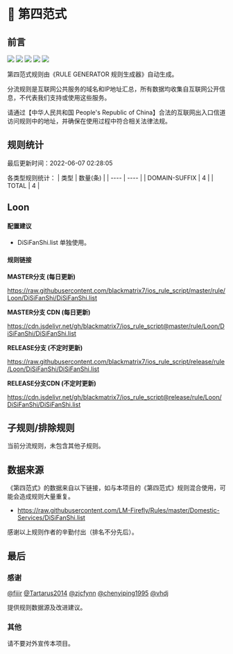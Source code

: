# 🧸 第四范式

## 前言

![](https://shields.io/badge/-移除重复规则-ff69b4) ![](https://shields.io/badge/-DOMAIN与DOMAIN--SUFFIX合并-green) ![](https://shields.io/badge/-DOMAIN--SUFFIX间合并-critical) ![](https://shields.io/badge/-DOMAIN--SUFFIX与DOMAIN--KEYWORD合并-blue) ![](https://shields.io/badge/-IP--CIDR(6)合并-blueviolet) 

第四范式规则由《RULE GENERATOR 规则生成器》自动生成。

分流规则是互联网公共服务的域名和IP地址汇总，所有数据均收集自互联网公开信息，不代表我们支持或使用这些服务。

请通过【中华人民共和国 People's Republic of China】合法的互联网出入口信道访问规则中的地址，并确保在使用过程中符合相关法律法规。

## 规则统计

最后更新时间：2022-06-07 02:28:05

各类型规则统计：
| 类型 | 数量(条)  | 
| ---- | ----  |
| DOMAIN-SUFFIX | 4  | 
| TOTAL | 4  | 


## Loon 

#### 配置建议
- DiSiFanShi.list 单独使用。

#### 规则链接
**MASTER分支 (每日更新)**

https://raw.githubusercontent.com/blackmatrix7/ios_rule_script/master/rule/Loon/DiSiFanShi/DiSiFanShi.list

**MASTER分支 CDN (每日更新)**

https://cdn.jsdelivr.net/gh/blackmatrix7/ios_rule_script@master/rule/Loon/DiSiFanShi/DiSiFanShi.list

**RELEASE分支 (不定时更新)**

https://raw.githubusercontent.com/blackmatrix7/ios_rule_script/release/rule/Loon/DiSiFanShi/DiSiFanShi.list

**RELEASE分支CDN (不定时更新)**

https://cdn.jsdelivr.net/gh/blackmatrix7/ios_rule_script@release/rule/Loon/DiSiFanShi/DiSiFanShi.list

## 子规则/排除规则


当前分流规则，未包含其他子规则。

## 数据来源

《第四范式》的数据来自以下链接，如与本项目的《第四范式》规则混合使用，可能会造成规则大量重复。

- https://raw.githubusercontent.com/LM-Firefly/Rules/master/Domestic-Services/DiSiFanShi.list


感谢以上规则作者的辛勤付出（排名不分先后）。

## 最后

### 感谢

[@fiiir](https://github.com/fiiir) [@Tartarus2014](https://github.com/Tartarus2014) [@zjcfynn](https://github.com/zjcfynn) [@chenyiping1995](https://github.com/chenyiping1995) [@vhdj](https://github.com/vhdj)

提供规则数据源及改进建议。

### 其他

请不要对外宣传本项目。